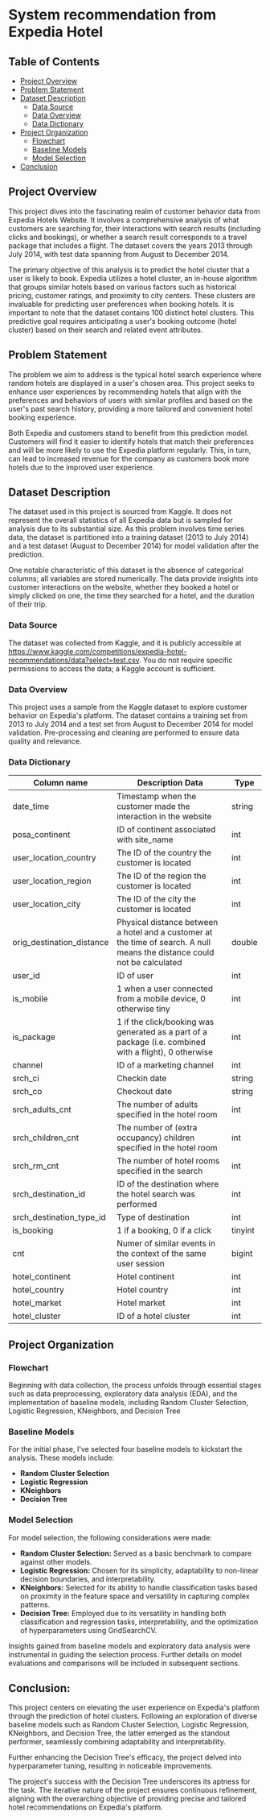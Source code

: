 # System recommendation from Expedia Hotel

## Table of Contents
- [Project Overview](#project-overview)
- [Problem Statement](#problem-statement)
- [Dataset Description](#dataset-description)
  - [Data Source](#data-source)
  - [Data Overview](#data-overview)
  - [Data Dictionary](#data-dictionary)
- [Project Organization](#project-organization)
  - [Flowchart](#flowchart)
  - [Baseline Models](#baseline-models)
  - [Model Selection](#model-selection)
- [Conclusion](#conclusion)




## Project Overview
This project dives into the fascinating realm of customer behavior data from Expedia Hotels Website. It involves a comprehensive analysis of what customers are searching for, their interactions with search results (including clicks and bookings), or whether a search result corresponds to a travel package that includes a flight. The dataset covers the years 2013 through July 2014, with test data spanning from August to December 2014.

The primary objective of this analysis is to predict the hotel cluster that a user is likely to book. Expedia utilizes a hotel cluster, an in-house algorithm that groups similar hotels based on various factors such as historical pricing, customer ratings, and proximity to city centers. These clusters are invaluable for predicting user preferences when booking hotels. It is important to note that the dataset contains 100 distinct hotel clusters. This predictive goal requires anticipating a user's booking outcome (hotel cluster) based on their search and related event attributes.

## Problem Statement
The problem we aim to address is the typical hotel search experience where random hotels are displayed in a user's chosen area. This project seeks to enhance user experiences by recommending hotels that align with the preferences and behaviors of users with similar profiles and based on the user's past search history, providing a more tailored and convenient hotel booking experience.

Both Expedia and customers stand to benefit from this prediction model. Customers will find it easier to identify hotels that match their preferences and will be more likely to use the Expedia platform regularly. This, in turn, can lead to increased revenue for the company as customers book more hotels due to the improved user experience.

## Dataset Description
The dataset used in this project is sourced from Kaggle. It does not represent the overall statistics of all Expedia data but is sampled for analysis due to its substantial size. As this problem involves time series data, the dataset is partitioned into a training dataset (2013 to July 2014) and a test dataset (August to December 2014) for model validation after the prediction.

One notable characteristic of this dataset is the absence of categorical columns; all variables are stored numerically. The data provide insights into customer interactions on the website, whether they booked a hotel or simply clicked on one, the time they searched for a hotel, and the duration of their trip.

### Data Source
The dataset was collected from Kaggle, and it is publicly accessible at  https://www.kaggle.com/competitions/expedia-hotel-recommendations/data?select=test.csv. You do not require specific permissions to access the data; a Kaggle account is sufficient.

### Data Overview
This project uses a sample from the Kaggle dataset to explore customer behavior on Expedia's platform. The dataset contains a training set from 2013 to July 2014 and a test set from August to December 2014 for model validation. Pre-processing and cleaning are performed to ensure data quality and relevance.

### Data Dictionary
| Column name |Description	Data| Type |
|----------|----------|----------|
|  date_time |	Timestamp when the customer made the interaction in the website	| string|
| posa_continent	| ID of continent associated with site_name	| int |
| user_location_country	| The ID of the country the customer is located	| int |
| user_location_region	| The ID of the region the customer is located	|int|
| user_location_city |	The ID of the city the customer is located	|int|
|orig_destination_distance | Physical distance between a hotel and a customer at the time of search. A null means the distance could not be calculated	|double|
|user_id	| ID of user|	int|
| is_mobile	| 1 when a user connected from a mobile device, 0 otherwise	tiny|int|
|is_package|	1 if the click/booking was generated as a part of a package (i.e. combined with a flight), 0 otherwise|	int|
|channel|	ID of a marketing channel	|int|
|srch_ci	|Checkin date	|string|
|srch_co|	Checkout date	|string|
|srch_adults_cnt|	The number of adults specified in the hotel room|	int|
|srch_children_cnt|	The number of (extra occupancy) children specified in the hotel room	|int|
|srch_rm_cnt	|The number of hotel rooms specified in the search	|int|
|srch_destination_id|	ID of the destination where the hotel search was performed	|int|
|srch_destination_type_id	|Type of destination|	int|
|is_booking	|1 if a booking, 0 if a click	|tinyint|
|cnt|	Numer of similar events in the context of the same user session	|bigint|
|hotel_continent	|Hotel continent	|int|
|hotel_country|	Hotel country|	int|
|hotel_market|	Hotel market	|int|
|hotel_cluster|	ID of a hotel cluster	|int|

## Project Organization

### Flowchart
Beginning with data collection, the process unfolds through essential stages such as data preprocessing, exploratory data analysis (EDA), and the implementation of baseline models, including Random Cluster Selection, Logistic Regression, KNeighbors, and Decision Tree

### Baseline Models
For the initial phase, I've selected four baseline models to kickstart the analysis. These models include:
- **Random Cluster Selection**
- **Logistic Regression**
- **KNeighbors**
- **Decision Tree**

### Model Selection
For model selection, the following considerations were made:
- **Random Cluster Selection:** Served as a basic benchmark to compare against other models.
- **Logistic Regression:** Chosen for its simplicity, adaptability to non-linear decision boundaries, and interpretability.
- **KNeighbors:** Selected for its ability to handle classification tasks based on proximity in the feature space and versatility in capturing complex patterns.
- **Decision Tree:** Employed due to its versatility in handling both classification and regression tasks, interpretability, and the optimization of hyperparameters using GridSearchCV.

Insights gained from baseline models and exploratory data analysis were instrumental in guiding the selection process. Further details on model evaluations and comparisons will be included in subsequent sections.

## Conclusion:

This project centers on elevating the user experience on Expedia's platform through the prediction of hotel clusters. Following an exploration of diverse baseline models such as Random Cluster Selection, Logistic Regression, KNeighbors, and Decision Tree, the latter emerged as the standout performer, seamlessly combining adaptability and interpretability.

Further enhancing the Decision Tree's efficacy, the project delved into hyperparameter tuning, resulting in noticeable improvements.

The project's success with the Decision Tree underscores its aptness for the task. The iterative nature of the project ensures continuous refinement, aligning with the overarching objective of providing precise and tailored hotel recommendations on Expedia's platform.
